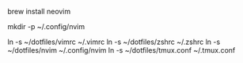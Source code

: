 brew install neovim

mkdir -p ~/.config/nvim

ln -s ~/dotfiles/vimrc ~/.vimrc
ln -s ~/dotfiles/zshrc ~/.zshrc
ln -s ~/dotfiles/nvim ~/.config/nvim
ln -s ~/dotfiles/tmux.conf ~/.tmux.conf

